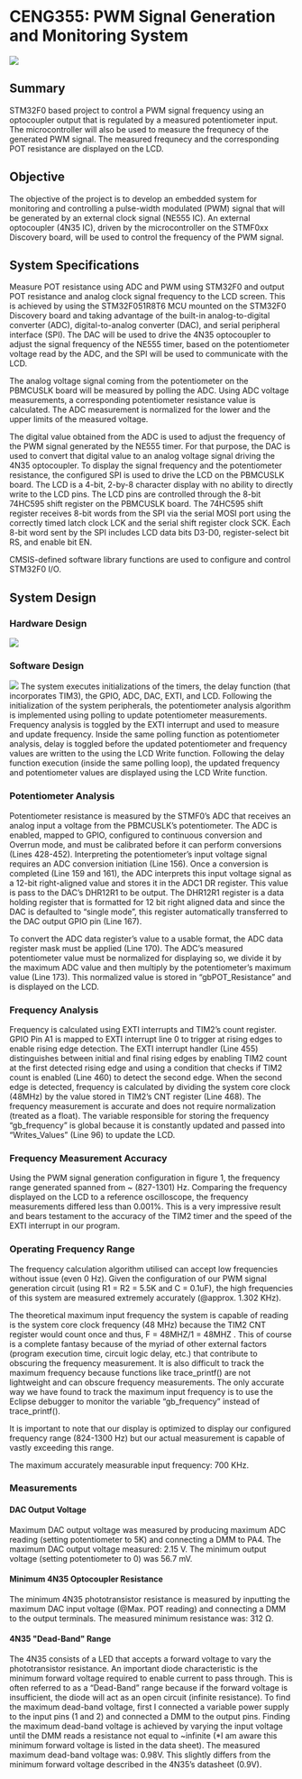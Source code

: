 # CENG355: PWM Signal Generation and Monitoring System

![](https://github.com/morganjlw/CENG355/blob/master/STM32F0.jpg)

## Summary
STM32F0 based project to control a PWM signal frequency using an optocoupler output that is regulated by a measured potentiometer input. The microcontroller will also be used to measure the frequnecy of the generated PWM signal. The measured frequnecy and the corresponding POT resistance are displayed on the LCD. 

## Objective
The objective of the project is to develop an embedded system for monitoring and controlling a pulse-width modulated (PWM) signal that will be generated by an external clock signal (NE555 IC). An external optocoupler (4N35 IC), driven by the microcontroller on the STMF0xx Discovery board, will be used to control the frequency of the PWM signal.

## System Specifications
Measure POT resistance using ADC and PWM using STM32F0 and output POT resistance and analog clock signal frequency to the LCD screen. This is achieved by using the STM32F051R8T6 MCU mounted on the STM32F0 Discovery board and taking advantage of the built-in analog-to-digital converter (ADC), digital-to-analog converter (DAC), and serial peripheral interface (SPI). The DAC will be used to drive the 4N35 optocoupler to adjust the signal frequency of the NE555 timer, based on the potentiometer voltage read by the ADC, and the SPI will be used to communicate with the LCD.

The analog voltage signal coming from the potentiometer on the PBMCUSLK board will be measured by polling the ADC. Using ADC voltage measurements, a corresponding potentiometer resistance value is calculated. The ADC measurement is normalized for the lower and the upper limits of the measured voltage.

The digital value obtained from the ADC is used to adjust the frequency of the PWM signal generated by the NE555 timer. For that purpose, the DAC is used to convert that digital value to an analog voltage signal driving the 4N35 optocoupler.
To display the signal frequency and the potentiometer resistance, the configured SPI is used to drive the LCD on the PBMCUSLK board. The LCD is a 4-bit, 2-by-8 character display with no ability to directly write to the LCD pins. The LCD pins are controlled through the 8-bit 74HC595 shift register on the PBMCUSLK board. The 74HC595 shift register receives 8-bit words from the SPI via the serial MOSI port using the correctly timed latch clock LCK and the serial shift register clock SCK. Each 8-bit word sent by the SPI includes LCD data bits D3-D0, register-select bit RS, and enable bit EN.

CMSIS-defined software library functions are used to configure and control STM32F0 I/O.

## System Design
### Hardware Design
![](https://github.com/morganjlw/CENG355/blob/master/Hardware%20Schematic.JPG)
### Software Design
![](https://github.com/morganjlw/CENG355/blob/master/SoftwareDiagram.JPG)
The system executes initializations of the timers, the delay function (that incorporates TIM3), the GPIO, ADC, DAC, EXTI, and LCD. Following the initialization of the system peripherals, the potentiometer analysis algorithm is implemented using polling to update potentiometer measurements. Frequency analysis is toggled by the EXTI interrupt and used to measure and update frequency. Inside the same polling function as potentiometer analysis, delay is toggled before the updated potentiometer and frequency values are written to the using the LCD Write function. Following the delay function execution (inside the same polling loop), the updated frequency and potentiometer values are displayed using the LCD Write function.
### Potentiometer Analysis
Potentiometer resistance is measured by the STMF0’s ADC that receives an analog input a voltage from the PBMCUSLK’s potentiometer. The ADC is enabled, mapped to GPIO, configured to continuous conversion and Overrun mode, and must be calibrated before it can perform conversions (Lines 428-452). Interpreting the potentiometer’s input voltage signal requires an ADC conversion initiation (Line 156). Once a conversion is completed (Line 159 and 161), the ADC interprets this input voltage signal as a 12-bit right-aligned value and stores it in the ADC1 DR register. This value is pass to the DAC’s DHR12R1 to be output. The DHR12R1 register is a data holding register that is formatted for 12 bit right aligned data and since the DAC is defaulted to “single mode”, this register automatically transferred to the DAC output GPIO pin (Line 167).

To convert the ADC data register’s value to a usable format, the ADC data register mask must be applied (Line 170). The ADC’s measured potentiometer value must be normalized for displaying so, we divide it by the maximum ADC value and then multiply by the potentiometer’s maximum value (Line 173). This normalized value is stored in “gbPOT_Resistance” and is displayed on the LCD.

### Frequency Analysis
Frequency is calculated using EXTI interrupts and TIM2’s count register. GPIO Pin A1 is mapped to EXTI interrupt line 0 to trigger at rising edges to enable rising edge detection. The EXTI interrupt handler (Line 455) distinguishes between initial and final rising edges by enabling TIM2 count at the first detected rising edge and using a condition that checks if TIM2 count is enabled (Line 460) to detect the second edge. When the second edge is detected, frequency is calculated by dividing the system core clock (48MHz) by the value stored in TIM2’s CNT register (Line 468). The frequency measurement is accurate and does not require normalization (treated as a float). The variable responsible for storing the frequency “gb_frequency” is global because it is constantly updated and passed into “Writes_Values” (Line 96) to update the LCD.

### Frequency Measurement Accuracy
Using the PWM signal generation configuration in figure 1, the frequency range generated spanned from ~ (827-1301) Hz. Comparing the frequency displayed on the LCD to a reference oscilloscope, the frequency measurements differed less than 0.001%. This is a very impressive result and bears testament to the accuracy of the TIM2 timer and the speed of the EXTI interrupt in our program.

### Operating Frequency Range
The frequency calculation algorithm utilised can accept low frequencies without issue (even 0 Hz). Given the configuration of our PWM signal generation circuit (using R1 = R2 = 5.5K and C = 0.1uF), the high frequencies of this system are measured extremely accurately (@approx. 1.302 KHz).

The theoretical maximum input frequency the system is capable of reading is the system core clock frequency (48 MHz) because the TIM2 CNT register would count once and thus, F = 48MHZ/1 = 48MHZ . This of course is a complete fantasy because of the myriad of other external factors (program execution time, circuit logic delay, etc.) that contribute to obscuring the frequency measurement. It is also difficult to track the maximum frequency because functions like trace_printf() are not lightweight and can obscure frequency measurements. The only accurate way we have found to track the maximum input frequency is to use the Eclipse debugger to monitor the variable “gb_frequency” instead of trace_printf().

It is important to note that our display is optimized to display our configured frequency range (824-1300 Hz) but our actual measurement is capable of vastly exceeding this range.

The maximum accurately measurable input frequency: 700 KHz.

### Measurements
#### DAC Output Voltage
Maximum DAC output voltage was measured by producing maximum ADC reading (setting potentiometer to 5K) and connecting a DMM to PA4. The maximum DAC output voltage measured: 2.15 V. The minimum output voltage (setting potentiometer to 0) was 56.7 mV.

#### Minimum 4N35 Optocoupler Resistance
The minimum 4N35 phototransistor resistance is measured by inputting the maximum DAC input voltage (@Max. POT reading) and connecting a DMM to the output terminals. The measured minimum resistance was: 312 Ω.

#### 4N35 "Dead-Band" Range
The 4N35 consists of a LED that accepts a forward voltage to vary the phototransistor resistance. An important diode characteristic is the minimum forward voltage required to enable current to pass through. This is often referred to as a “Dead-Band” range because if the forward voltage is insufficient, the diode will act as an open circuit (infinite resistance). To find the maximum dead-band voltage, first I connected a variable power supply to the input pins (1 and 2) and connected a DMM to the output pins. Finding the maximum dead-band voltage is achieved by varying the input voltage until the DMM reads a resistance not equal to ~infinite (*I am aware this minimum forward voltage is listed in the data sheet). The measured maximum dead-band voltage was: 0.98V. This slightly differs from the minimum forward voltage described in the 4N35’s datasheet (0.9V).





